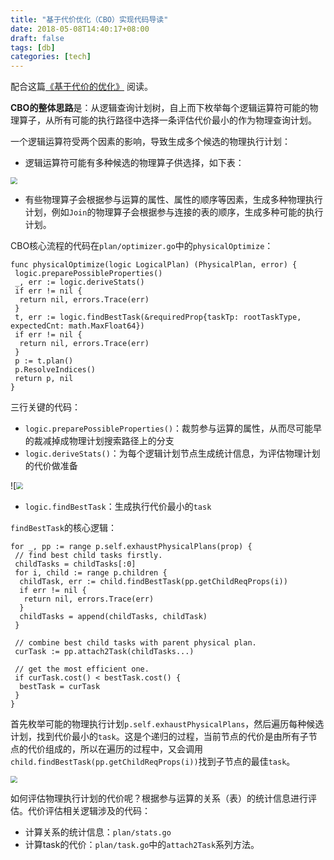```yaml
---
title: "基于代价优化（CBO）实现代码导读"
date: 2018-05-08T14:40:17+08:00
draft: false
tags: [db]
categories: [tech]
---
```


配合这篇[《基于代价的优化》](https://pingcap.com/blog-cn/tidb-source-code-reading-8/) 阅读。

**CBO的整体思路**是：从逻辑查询计划树，自上而下枚举每个逻辑运算符可能的物理算子，从所有可能的执行路径中选择一条评估代价最小的作为物理查询计划。

一个逻辑运算符受两个因素的影响，导致生成多个候选的物理执行计划：

* 逻辑运算符可能有多种候选的物理算子供选择，如下表：

<img src="https://cdn.mazhen.tech//images/202207011441145.png" style="zoom:67%;" />

* 有些物理算子会根据参与运算的属性、属性的顺序等因素，生成多种物理执行计划，例如`Join`的物理算子会根据参与连接的表的顺序，生成多种可能的执行计划。

CBO核心流程的代码在`plan/optimizer.go`中的`physicalOptimize`：

```
func physicalOptimize(logic LogicalPlan) (PhysicalPlan, error) {
 logic.preparePossibleProperties()
 _, err := logic.deriveStats()
 if err != nil {
  return nil, errors.Trace(err)
 }
 t, err := logic.findBestTask(&requiredProp{taskTp: rootTaskType, expectedCnt: math.MaxFloat64})
 if err != nil {
  return nil, errors.Trace(err)
 }
 p := t.plan()
 p.ResolveIndices()
 return p, nil
}
```

三行关键的代码：

* `logic.preparePossibleProperties()`：裁剪参与运算的属性，从而尽可能早的裁减掉成物理计划搜索路径上的分支
* `logic.deriveStats()`：为每个逻辑计划节点生成统计信息，为评估物理计划的代价做准备

![<img src="https://cdn.mazhen.tech//images/202207011441188.png" style="zoom:67%;" />

* `logic.findBestTask`：生成执行代价最小的`task`

`findBestTask`的核心逻辑：

```
for _, pp := range p.self.exhaustPhysicalPlans(prop) {
 // find best child tasks firstly.
 childTasks = childTasks[:0]
 for i, child := range p.children {
  childTask, err := child.findBestTask(pp.getChildReqProps(i))
  if err != nil {
   return nil, errors.Trace(err)
  }
  childTasks = append(childTasks, childTask)
 }

 // combine best child tasks with parent physical plan.
 curTask := pp.attach2Task(childTasks...)

 // get the most efficient one.
 if curTask.cost() < bestTask.cost() {
  bestTask = curTask
 }
}
```

首先枚举可能的物理执行计划`p.self.exhaustPhysicalPlans`，然后遍历每种候选计划，找到代价最小的`task`。这是个递归的过程，当前节点的代价是由所有子节点的代价组成的，所以在遍历的过程中，又会调用`child.findBestTask(pp.getChildReqProps(i))`找到子节点的最佳`task`。

<img src="https://cdn.mazhen.tech//images/202207011442083.png" style="zoom:67%;" />

如何评估物理执行计划的代价呢？根据参与运算的关系（表）的统计信息进行评估。代价评估相关逻辑涉及的代码：

* 计算关系的统计信息：`plan/stats.go`
* 计算task的代价：`plan/task.go`中的`attach2Task`系列方法。
